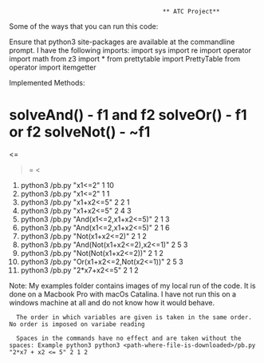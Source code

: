                                                ** ATC Project** 

Some of the ways that you can run this code:

Ensure that python3 site-packages are available at the commandline prompt. I have the following imports:
import sys
import re
import operator
import math
from z3 import *
from prettytable import PrettyTable
from operator import itemgetter

Implemented Methods:

solveAnd() - f1 and f2 
solveOr() - f1 or f2
solveNot() - ~f1
=
<=
>=
<
>

1. python3 <path-where-file-is-downloaded>/pb.py "x1<=2" 1 10
2. python3 <path-where-file-is-downloaded>/pb.py "x1<=2" 1 1
3. python3 <path-where-file-is-downloaded>/pb.py "x1+x2<=5" 2 2 1
4. python3 <path-where-file-is-downloaded>/pb.py "x1+x2<=5" 2 4 3
5. python3 <path-where-file-is-downloaded>/pb.py "And(x1<=2,x1+x2<=5)" 2 1 3
6. python3 <path-where-file-is-downloaded>/pb.py "And(x1<=2,x1+x2<=5)" 2 1 6
7. python3 <path-where-file-is-downloaded>/pb.py "Not(x1+x2<=2)" 2 1 2
8. python3 <path-where-file-is-downloaded>/pb.py "And(Not(x1+x2<=2),x2<=1)" 2 5 3
9. python3 <path-where-file-is-downloaded>/pb.py "Not(Not(x1+x2<=2))" 2 1 2
10. python3 <path-where-file-is-downloaded>/pb.py "Or(x1+x2<=2,Not(x2<=1))" 2 5 3
11. python3 <path-where-file-is-downloaded>/pb.py "2*x7+x2<=5" 2 1 2
  

Note: My examples folder contains images of my local run of the code. It is done on a Macbook Pro with macOs Catalina. 
      I have not run this on a windows machine at all and do not know how it would behave.
     
      The order in which variables are given is taken in the same order. No order is imposed on variabe reading
   
      Spaces in the commands have no effect and are taken without the spaces: Example python3 python3 <path-where-file-is-downloaded>/pb.py "2*x7 + x2 <= 5" 2 1 2
 
